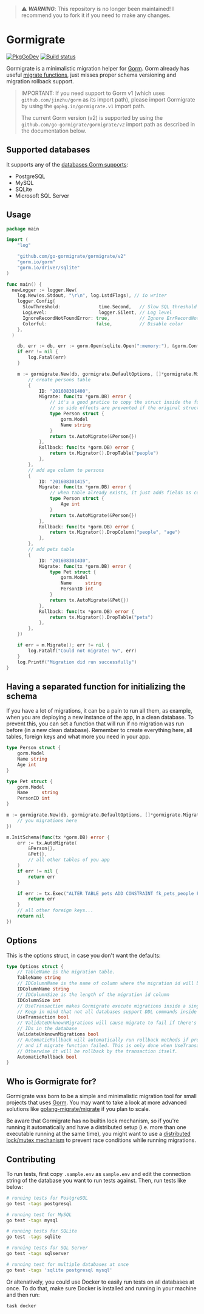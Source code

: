 > :warning: ***WARNING***: This repository is no longer been maintained! I recommend you to fork it if you need to make any changes.

# Gormigrate

[![PkgGoDev](https://pkg.go.dev/badge/github.com/go-gormigrate/gormigrate/v2?tab=doc)](https://pkg.go.dev/github.com/go-gormigrate/gormigrate/v2?tab=doc)
[![Build status](https://ci.appveyor.com/api/projects/status/89e414sklbwefyyp?svg=true)](https://ci.appveyor.com/project/andreynering/gormigrate)

Gormigrate is a minimalistic migration helper for [Gorm][gorm].
Gorm already has useful [migrate functions][gormmigrate], just misses
proper schema versioning and migration rollback support.

> IMPORTANT: If you need support to Gorm v1 (which uses
> `github.com/jinzhu/gorm` as its import path), please import Gormigrate by
> using the `gopkg.in/gormigrate.v1` import path.
>
> The current Gorm version (v2) is supported by using the
> `github.com/go-gormigrate/gormigrate/v2` import path as described in the
> documentation below.

## Supported databases

It supports any of the [databases Gorm supports][gormdatabases]:

- PostgreSQL
- MySQL
- SQLite
- Microsoft SQL Server

## Usage

```go
package main

import (
	"log"

	"github.com/go-gormigrate/gormigrate/v2"
	"gorm.io/gorm"
	"gorm.io/driver/sqlite"
)

func main() {
  newLogger := logger.New(
    log.New(os.Stdout, "\r\n", log.LstdFlags), // io writer
    logger.Config{
      SlowThreshold:              time.Second,   // Slow SQL threshold
      LogLevel:                   logger.Silent, // Log level
      IgnoreRecordNotFoundError: true,           // Ignore ErrRecordNotFound error for logger
      Colorful:                  false,          // Disable color
    },
  )

	db, err := db, err := gorm.Open(sqlite.Open(":memory:"), &gorm.Config{ Logger: newLogger })
	if err != nil {
		log.Fatal(err)
	}

	m := gormigrate.New(db, gormigrate.DefaultOptions, []*gormigrate.Migration{
		// create persons table
		{
			ID: "201608301400",
			Migrate: func(tx *gorm.DB) error {
				// it's a good pratice to copy the struct inside the function,
				// so side effects are prevented if the original struct changes during the time
				type Person struct {
					gorm.Model
					Name string
				}
				return tx.AutoMigrate(&Person{})
			},
			Rollback: func(tx *gorm.DB) error {
				return tx.Migrator().DropTable("people")
			},
		},
		// add age column to persons
		{
			ID: "201608301415",
			Migrate: func(tx *gorm.DB) error {
				// when table already exists, it just adds fields as columns
				type Person struct {
					Age int
				}
				return tx.AutoMigrate(&Person{})
			},
			Rollback: func(tx *gorm.DB) error {
				return tx.Migrator().DropColumn("people", "age")
			},
		},
		// add pets table
		{
			ID: "201608301430",
			Migrate: func(tx *gorm.DB) error {
				type Pet struct {
					gorm.Model
					Name     string
					PersonID int
				}
				return tx.AutoMigrate(&Pet{})
			},
			Rollback: func(tx *gorm.DB) error {
				return tx.Migrator().DropTable("pets")
			},
		},
	})

	if err = m.Migrate(); err != nil {
		log.Fatalf("Could not migrate: %v", err)
	}
	log.Printf("Migration did run successfully")
}
```

## Having a separated function for initializing the schema

If you have a lot of migrations, it can be a pain to run all them, as example,
when you are deploying a new instance of the app, in a clean database.
To prevent this, you can set a function that will run if no migration was run
before (in a new clean database). Remember to create everything here, all tables,
foreign keys and what more you need in your app.

```go
type Person struct {
	gorm.Model
	Name string
	Age int
}

type Pet struct {
	gorm.Model
	Name     string
	PersonID int
}

m := gormigrate.New(db, gormigrate.DefaultOptions, []*gormigrate.Migration{
    // you migrations here
})

m.InitSchema(func(tx *gorm.DB) error {
	err := tx.AutoMigrate(
		&Person{},
		&Pet{},
		// all other tables of you app
	)
	if err != nil {
		return err
	}

	if err := tx.Exec("ALTER TABLE pets ADD CONSTRAINT fk_pets_people FOREIGN KEY (person_id) REFERENCES people (id)").Error; err != nil {
		return err
	}
	// all other foreign keys...
	return nil
})
```

## Options

This is the options struct, in case you don't want the defaults:

```go
type Options struct {
	// TableName is the migration table.
	TableName string
	// IDColumnName is the name of column where the migration id will be stored.
	IDColumnName string
	// IDColumnSize is the length of the migration id column
	IDColumnSize int
	// UseTransaction makes Gormigrate execute migrations inside a single transaction.
	// Keep in mind that not all databases support DDL commands inside transactions.
	UseTransaction bool
	// ValidateUnknownMigrations will cause migrate to fail if there's unknown migration
	// IDs in the database
	ValidateUnknownMigrations bool
	// AutomaticRollback will automatically run rollback methods if provided
	// and if migrate function failed. This is only done when UseTransaction is disabled.
	// Otherwise it will be rollback by the transaction itself.
	AutomaticRollback bool
}
```

## Who is Gormigrate for?

Gormigrate was born to be a simple and minimalistic migration tool for small
projects that uses [Gorm][gorm]. You may want to take a look at more advanced
solutions like [golang-migrate/migrate](https://github.com/golang-migrate/migrate)
if you plan to scale.

Be aware that Gormigrate has no builtin lock mechanism, so if you're running
it automatically and have a distributed setup (i.e. more than one executable
running at the same time), you might want to use a
[distributed lock/mutex mechanism](https://redis.io/topics/distlock) to
prevent race conditions while running migrations.

## Contributing

To run tests, first copy `.sample.env` as `sample.env` and edit the connection
string of the database you want to run tests against. Then, run tests like
below:

```bash
# running tests for PostgreSQL
go test -tags postgresql

# running test for MySQL
go test -tags mysql

# running tests for SQLite
go test -tags sqlite

# running tests for SQL Server
go test -tags sqlserver

# running test for multiple databases at once
go test -tags 'sqlite postgresql mysql'
```

Or altenatively, you could use Docker to easily run tests on all databases
at once. To do that, make sure Docker is installed and running in your machine
and then run:

```bash
task docker
```

[gorm]: http://gorm.io/
[gormmigrate]: https://gorm.io/docs/migration.html
[gormdatabases]: https://gorm.io/docs/connecting_to_the_database.html
